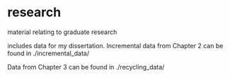 # research
material relating to graduate research

includes data for my dissertation.
Incremental data from Chapter 2 can be found in ./incremental_data/

Data from Chapter 3 can be found in ./recycling_data/


